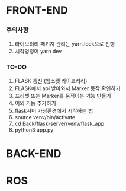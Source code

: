 # FRONT-END

### 주의사항

1. 라이브러리 패키지 관리는 yarn.lock으로 진행
2. 시작명령어 yarn dev

### TO-DO

1. FLASK 통신 (웹소켓 라이브러리)
2. FLASK에서 api 받아와서 Marker 동작 확인하기
3. 프리셋 또는 Marker를 움직이는 기능 만들기
4. 이외 기능 추가하기
6. flask서버 가상환경에서 시작하는 법
5. source venv/bin/activate
6. cd Back/flask-server/venv/flask_app
7. python3 app.py


# BACK-END

# ROS
